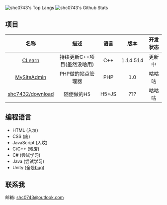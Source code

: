 ![shc0743's Top Langs](https://github-readme-stats.vercel.app/api/top-langs/?username=shc0743&line_height=35)
![shc0743's Github Stats](https://github-readme-stats.vercel.app/api?username=shc0743&show_icons=true&count_private=true&line_height=33.5)

<!---->
## 项目

|名称|描述|语言|版本|开发状态|
|:-:|:-:|:-:|:-:|:-:|
|[CLearn](https://github.com/shc0743/CLearn)|持续更新C++项目(虽然没啥用)|C++|1.14.514|更新中|
|[MySiteAdmin](https://github.com/shc0743/mysiteadmin)|PHP做的站点管理器|PHP|1.0|咕咕咕|
|[shc7432/download](https://shc7432.github.io/download/apps/smallapp)|随便做的H5|H5+JS|???|咕咕咕|

## 编程语言

- HTML (入坟)
- CSS (废)
- JavaScript (入坟)
- C/C++ (残废)
- C# (尝试学习)
- Java (尝试学习)
- Unity \(全是[bug](https://github.com/shc0743#bugyyds)\)

## 联系我

<!--哔哩哔哩: [哔哩哔哩](https://space.bilibili.com/524012243)-->

邮箱: shc0743@outlook.com
<!---->

<!--# ruaaaa~杀~~戮~~光~~环~~-->

<!--
- 👋 Hi, I’m @shc0743
- 👀 I’m interested in ...
- 🌱 I’m currently learning ... cpp,python,java
- 💞️ I’m looking to collaborate on ...
- 📫 How to reach me ... shc0743@outlook.com

< !---
shc0743/shc0743 is a ✨ special ✨ repository because its `README.md` (this file) appears on your GitHub profile.
You can click the Preview link to take a look at your changes.
--- >
-->
